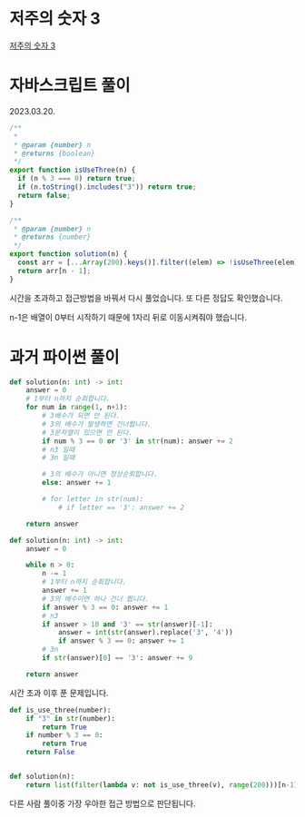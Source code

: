 # 저주의 숫자 3

[저주의 숫자 3](https://school.programmers.co.kr/learn/courses/30/lessons/120871)

# 자바스크립트 풀이

2023.03.20.

```js
/**
 *
 * @param {number} n
 * @returns {boolean}
 */
export function isUseThree(n) {
  if (n % 3 === 0) return true;
  if (n.toString().includes("3")) return true;
  return false;
}

/**
 * @param {number} n
 * @returns {number}
 */
export function solution(n) {
  const arr = [...Array(200).keys()].filter((elem) => !isUseThree(elem));
  return arr[n - 1];
}
```

시간을 초과하고 접근방법을 바꿔서 다시 풀었습니다. 또 다른 정답도 확인했습니다.

n-1은 배열이 0부터 시작하기 때문에 1자리 뒤로 이동시켜줘야 했습니다.

# 과거 파이썬 풀이

```py
def solution(n: int) -> int:
    answer = 0
    # 1부터 n까지 순회합니다.
    for num in range(1, n+1):
        # 3배수가 되면 안 된다.
        # 3의 배수가 발생하면 건너뜁니다.
        # 3문자열이 있으면 안 된다.
        if num % 3 == 0 or '3' in str(num): answer += 2
        # n3 일때
        # 3n 일때

        # 3의 배수가 아니면 정상순회합니다.
        else: answer += 1

        # for letter in str(num):
            # if letter == '3': answer += 2

    return answer
```

```py
def solution(n: int) -> int:
    answer = 0

    while n > 0:
        n -= 1
        # 1부터 n까지 순회합니다.
        answer += 1
        # 3의 배수이면 하나 건너 뜁니다.
        if answer % 3 == 0: answer += 1
        # n3
        if answer > 10 and '3' == str(answer)[-1]:
            answer = int(str(answer).replace('3', '4'))
            if answer % 3 == 0: answer += 1
        # 3n
        if str(answer)[0] == '3': answer += 9

    return answer
```

시간 초과 이후 푼 문제입니다.

```py
def is_use_three(number):
    if "3" in str(number):
        return True
    if number % 3 == 0:
        return True
    return False


def solution(n):
    return list(filter(lambda v: not is_use_three(v), range(200)))[n-1]
```

다른 사람 풀이중 가장 우아한 접근 방법으로 판단됩니다.
